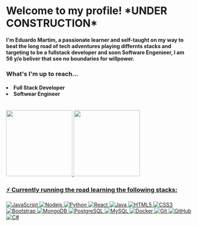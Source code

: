 <h1>Welcome to my profile! *UNDER CONSTRUCTION*</h1>

<h4>I'm Eduardo Martim, a passionate learner and self-taught on my way to beat the long road of tech adventures playing differnts stacks and targeting to be a fullstack developer and soon Software Engenieer, I am 56 y/o beliver that see no boundaries for willpower.</h4>

<h3>What's I'm up to reach...</h3>

<h4><li>Full Stack Developer<li>Softwear Engineer</li></h4></br>
  
<div align="left">
  <a href="https://github.com/EduMartim">
  <img height="180" src="https://github-readme-stats.vercel.app/api?username=EduMartim&show_icons=true&theme=dracula&include_all_commits=true&count_private=true"/>
  <img height="180" src="https://github-readme-stats.vercel.app/api/top-langs/?username=EduMartim&layout=compact&langs_count=7&theme=dracula"/>
</div>
    
  ### ⚡ Currently running the road learning the following stacks:
  
![JavaScript](https://img.shields.io/badge/-JavaScript-black?style=flat-square&logo=javascript)
![Nodejs](https://img.shields.io/badge/-Nodejs-black?style=flat-square&logo=Node.js)
![Python](https://img.shields.io/badge/-Python-black?style=flat-square&logo=Python)
![React](https://img.shields.io/badge/-React-black?style=flat-square&logo=react)
![Java](https://img.shields.io/badge/-java-E34A86?style=flat-square&logo=java)
![HTML5](https://img.shields.io/badge/-HTML5-E34F26?style=flat-square&logo=html5&logoColor=white)
![CSS3](https://img.shields.io/badge/-CSS3-1572B6?style=flat-square&logo=css3)
![Bootstrap](https://img.shields.io/badge/-Bootstrap-563D7C?style=flat-square&logo=bootstrap)
![MongoDB](https://img.shields.io/badge/-MongoDB-black?style=flat-square&logo=mongodb)
![PostgreSQL](https://img.shields.io/badge/-PostgreSQL-336791?style=flat-square&logo=postgresql)
![MySQL](https://img.shields.io/badge/-MySQL-black?style=flat-square&logo=mysql)
![Docker](https://img.shields.io/badge/-Docker-black?style=flat-square&logo=docker)
![Git](https://img.shields.io/badge/-Git-black?style=flat-square&logo=git)
![GitHub](https://img.shields.io/badge/-GitHub-181717?style=flat-square&logo=github)
![C#](https://img.shields.io/badge/C%23-CSharp-black)
